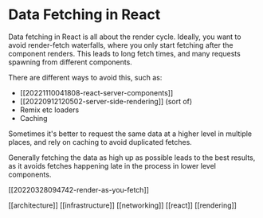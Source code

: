 # Data Fetching in React

Data fetching in React is all about the render cycle. Ideally, you want to avoid render-fetch waterfalls, where you only start fetching after the component renders. This leads to long fetch times, and many requests spawning from different components.

There are different ways to avoid this, such as:
- [[20221110041808-react-server-components]]
- [[20220912120502-server-side-rendering]] (sort of)
- Remix etc loaders
- Caching

Sometimes it's better to request the same data at a higher level in multiple places, and rely on caching to avoid duplicated fetches.

Generally fetching the data as high up as possible leads to the best results, as it avoids fetches happening late in the process in lower level components.

[[20220328094742-render-as-you-fetch]]

[[architecture]]
[[infrastructure]]
[[networking]]
[[react]]
[[rendering]]